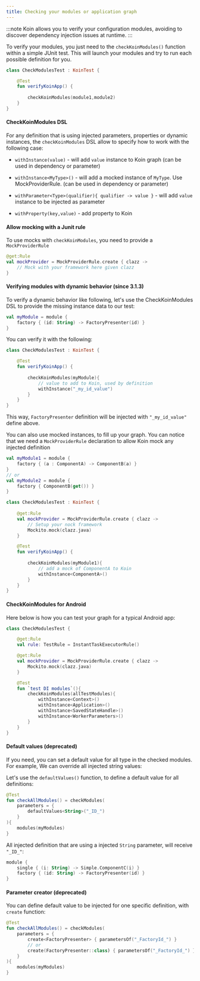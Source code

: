 ```yaml
---
title: Checking your modules or application graph
---
```


:::note 
Koin allows you to verify your configuration modules, avoiding to discover dependency injection issues at runtime.
:::

To verify your modules, you just need to the `checkKoinModules()` function within a simple JUnit test. This will launch your modules and try to run each possible definition for you. 



```kotlin
class CheckModulesTest : KoinTest {

    @Test
    fun verifyKoinApp() {
        
        checkKoinModules(module1,module2)
    }
}
```

#### CheckKoinModules DSL

For any definition that is using injected parameters, properties or dynamic instances, the `checkKoinModules` DSL allow to specify how to work with the following case:

* `withInstance(value)` - will add `value` instance to Koin graph (can be used in dependency or parameter)

* `withInstance<MyType>()` - will add a mocked instance of `MyType`. Use MockProviderRule. (can be used in dependency or parameter)

* `withParameter<Type>(qualifier){ qualifier -> value }` - will add `value` instance to be injected as parameter

* `withProperty(key,value)` - add property to Koin


#### Allow mocking with a Junit rule

To use mocks with `checkKoinModules`, you need to provide a `MockProviderRule`

```kotlin
@get:Rule
val mockProvider = MockProviderRule.create { clazz ->
    // Mock with your framework here given clazz
}
```

#### Verifying modules with dynamic behavior (since 3.1.3)

To verify a dynamic behavior like following, let's use the CheckKoinModules DSL to provide the missing instance data to our test:

```kotlin
val myModule = module {
    factory { (id: String) -> FactoryPresenter(id) }
}
```

You can verify it with the following:

```kotlin
class CheckModulesTest : KoinTest {

    @Test
    fun verifyKoinApp() {
        
        checkKoinModules(myModule){
            // value to add to Koin, used by definition
            withInstance("_my_id_value")
        }
    }
}
```

This way, `FactoryPresenter` definition will be injected with `"_my_id_value"` define above.

You can also use mocked instances, to fill up your graph. You can notice that we need a `MockProviderRule` declaration to allow Koin mock any injected definition

```kotlin
val myModule1 = module {
    factory { (a : ComponentA) -> ComponentB(a) }
}
// or
val myModule2 = module {
    factory { ComponentB(get()) }
}
```

```kotlin
class CheckModulesTest : KoinTest {
    
    @get:Rule
    val mockProvider = MockProviderRule.create { clazz ->
        // Setup your nock framework
        Mockito.mock(clazz.java)
    }

    @Test
    fun verifyKoinApp() {
        
        checkKoinModules(myModule1){
            // add a mock of ComponentA to Koin 
            withInstance<ComponentA>()
        }
    }
}
```

#### CheckKoinModules for Android

Here below is how you can test your graph for a typical Android app:

```kotlin
class CheckModulesTest {

    @get:Rule
    val rule: TestRule = InstantTaskExecutorRule()

    @get:Rule
    val mockProvider = MockProviderRule.create { clazz ->
        Mockito.mock(clazz.java)
    }

    @Test
    fun `test DI modules`(){
        checkKoinModules(allTestModules){
            withInstance<Context>()
            withInstance<Application>()
            withInstance<SavedStateHandle>()
            withInstance<WorkerParameters>()
        }
    }
}
```

#### Default values (deprecated)

If you need, you can set a default value for all type in the checked modules. For example, We can override all injected string values:

Let's use the `defaultValues()` function, to define a default value for all definitions:

```kotlin
@Test
fun checkAllModules() = checkModules(
    parameters = {
        defaultValues<String>("_ID_")
    }   
){
    modules(myModules)
}
```

All injected definition that are using a injected `String` parameter, will receive `"_ID_"`:

```kotlin
module {
    single { (i: String) -> Simple.ComponentC(i) }
    factory { (id: String) -> FactoryPresenter(id) }
}
```

#### Parameter creator (deprecated)

You can define default value to be injected for one specific definition, with `create` function:

```kotlin
@Test
fun checkAllModules() = checkModules(
    parameters = {
        create<FactoryPresenter> { parametersOf("_FactoryId_") }
        // or
        create(FactoryPresenter::class) { parametersOf("_FactoryId_") }
    }   
){
    modules(myModules)
}
```
